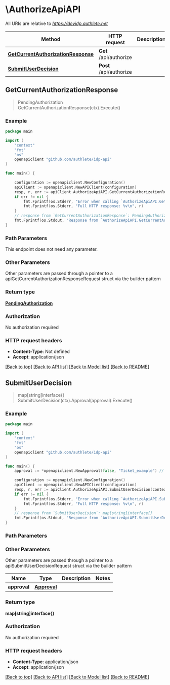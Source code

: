 # \AuthorizeApiAPI

All URIs are relative to *https://devidp.authlete.net*

Method | HTTP request | Description
------------- | ------------- | -------------
[**GetCurrentAuthorizationResponse**](AuthorizeApiAPI.md#GetCurrentAuthorizationResponse) | **Get** /api/authorize | 
[**SubmitUserDecision**](AuthorizeApiAPI.md#SubmitUserDecision) | **Post** /api/authorize | 



## GetCurrentAuthorizationResponse

> PendingAuthorization GetCurrentAuthorizationResponse(ctx).Execute()



### Example

```go
package main

import (
	"context"
	"fmt"
	"os"
	openapiclient "github.com/authlete/idp-api"
)

func main() {

	configuration := openapiclient.NewConfiguration()
	apiClient := openapiclient.NewAPIClient(configuration)
	resp, r, err := apiClient.AuthorizeApiAPI.GetCurrentAuthorizationResponse(context.Background()).Execute()
	if err != nil {
		fmt.Fprintf(os.Stderr, "Error when calling `AuthorizeApiAPI.GetCurrentAuthorizationResponse``: %v\n", err)
		fmt.Fprintf(os.Stderr, "Full HTTP response: %v\n", r)
	}
	// response from `GetCurrentAuthorizationResponse`: PendingAuthorization
	fmt.Fprintf(os.Stdout, "Response from `AuthorizeApiAPI.GetCurrentAuthorizationResponse`: %v\n", resp)
}
```

### Path Parameters

This endpoint does not need any parameter.

### Other Parameters

Other parameters are passed through a pointer to a apiGetCurrentAuthorizationResponseRequest struct via the builder pattern


### Return type

[**PendingAuthorization**](PendingAuthorization.md)

### Authorization

No authorization required

### HTTP request headers

- **Content-Type**: Not defined
- **Accept**: application/json

[[Back to top]](#) [[Back to API list]](../README.md#documentation-for-api-endpoints)
[[Back to Model list]](../README.md#documentation-for-models)
[[Back to README]](../README.md)


## SubmitUserDecision

> map[string]interface{} SubmitUserDecision(ctx).Approval(approval).Execute()



### Example

```go
package main

import (
	"context"
	"fmt"
	"os"
	openapiclient "github.com/authlete/idp-api"
)

func main() {
	approval := *openapiclient.NewApproval(false, "Ticket_example") // Approval | 

	configuration := openapiclient.NewConfiguration()
	apiClient := openapiclient.NewAPIClient(configuration)
	resp, r, err := apiClient.AuthorizeApiAPI.SubmitUserDecision(context.Background()).Approval(approval).Execute()
	if err != nil {
		fmt.Fprintf(os.Stderr, "Error when calling `AuthorizeApiAPI.SubmitUserDecision``: %v\n", err)
		fmt.Fprintf(os.Stderr, "Full HTTP response: %v\n", r)
	}
	// response from `SubmitUserDecision`: map[string]interface{}
	fmt.Fprintf(os.Stdout, "Response from `AuthorizeApiAPI.SubmitUserDecision`: %v\n", resp)
}
```

### Path Parameters



### Other Parameters

Other parameters are passed through a pointer to a apiSubmitUserDecisionRequest struct via the builder pattern


Name | Type | Description  | Notes
------------- | ------------- | ------------- | -------------
 **approval** | [**Approval**](Approval.md) |  | 

### Return type

**map[string]interface{}**

### Authorization

No authorization required

### HTTP request headers

- **Content-Type**: application/json
- **Accept**: application/json

[[Back to top]](#) [[Back to API list]](../README.md#documentation-for-api-endpoints)
[[Back to Model list]](../README.md#documentation-for-models)
[[Back to README]](../README.md)

